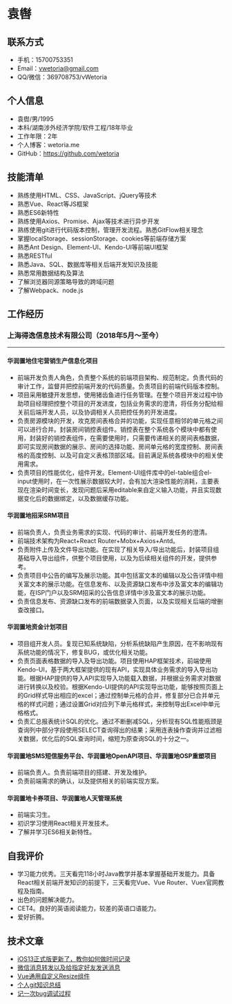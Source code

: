 # 袁辔

## 联系方式

- 手机：15700753351
- Email：vwetoria@gmail.com
- QQ/微信：369708753/vWetoria

## 个人信息

- 袁辔/男/1995
- 本科/湖南涉外经济学院/软件工程/18年毕业
- 工作年限：2年
- 个人博客：wetoria.me
- GitHub：https://github.com/wetoria

## 技能清单

- 熟练使用HTML、CSS、JavaScript、jQuery等技术
- 熟悉Vue、React等JS框架
- 熟悉ES6新特性
- 熟练使用Axios、Promise、Ajax等技术进行异步开发
- 熟练使用git进行代码版本控制，管理开发流程。熟悉GitFlow相关理念
- 掌握localStorage、sessionStorage、cookies等前端存储方案
- 熟悉Ant Design、Element-UI、Kendo-UI等前端UI框架
- 熟悉RESTful
- 熟悉Java、SQL、数据库等相关后端开发知识及技能
- 熟悉常用数据结构及算法
- 了解浏览器同源策略导致的跨域问题
- 了解Webpack、node.js

## 工作经历

### 上海得逸信息技术有限公司（2018年5月～至今）

---

#### 华润置地住宅营销生产信息化项目

- 前端开发负责人角色，负责整个系统的前端项目架构、规范制定。负责代码的审计工作，监督并把控前端开发的代码质量。负责项目的前端代码版本控制。
- 项目采用敏捷开发思想，使用猪齿鱼进行任务管理。在整个项目开发过程中协助项目经理把控整个项目的开发进度，包括业务需求的澄清，将任务分配给相关前后端开发人员，以及协调相关人员把控任务的开发进度。
- 负责房源模块的开发，攻克房间表格合并的功能，实现任意相邻的单元格之间可以进行合并。封装房间销控表组件。销控表在整个系统各个模块中都有使用，封装好的销控表组件，在需要使用时，只需要传递相关的房间表格数据，即可实现房间数据的展示、房间的选择功能、房间单元格的宽度控制、房间表格的高度控制、以及可自定义表格顶部区域。目前满足系统各模块中的相关使用需求。
- 负责项目的性能优化，组件开发。Element-UI组件库中的el-table组合el-input使用时，在一次性展示数据较大时，会有加大渲染性能的消耗，主要表现在渲染时间变长，发现问题后采用editable来自定义输入功能，并且实现数据变化后的数据绑定，以及数据缓存功能。

#### 华润置地招采SRM项目

- 前端负责人，负责业务需求的实现、代码的审计、前端开发任务的澄清。
- 前端技术架构为React+React Router+Mobx+Axios+Antd。
- 负责附件上传及文件导出功能。在实现了相关导入/导出功能后，封装项目组基础导入导出组件，供整个项目使用，以及为后续相关组件的开发，提供参考。
- 负责项目中公告的编写及展示功能。其中包括富文本的编辑以及公告详情中相关富文本的展示功能。在信息发布、以及资源缺口发布中涉及富文本的编辑功能，在ISP门户以及SRM招采的公告信息详情中涉及富文本的展示功能。
- 负责信息发布、资源缺口发布的前端数据录入页面，以及实现相关后端的增删查改接口。

#### 华润置地资金计划项目

- 项目组开发人员。复现已知系统缺陷，分析系统缺陷产生原因，在不影响现有系统功能的情况下，修复BUG，或优化相关功能。
- 负责页面表格数据的导入及导出功能。项目使用HAP框架技术，前端使用Kendo-UI，基于两大框架提供的现有API，实现具体业务需求的导入导出功能。根据HAP提供的导入API实现导入功能载入数据，并根据业务需求对数据进行转换以及校验。根据Kendo-UI提供的API实现导出功能，能够按照页面上的Grid样式导出相应的excel；通过控制单元格的合并，修复部分已合并单元格的样式问题；通过设置Grid对应列下单元格样式，来控制导出Excel中单元格格式。
- 负责汇总报表统计SQL的优化。通过不断删减SQL，分析现有SQL性能瓶颈是查询列中部分字段使用SELECT查询得出的结果；采用连表操作查询并过滤相关数据，优化后的SQL查询时间，缩短为原查询SQL的十分之一。

#### 华润置地SMS短信服务平台、华润置地OpenAPI项目、华润置地OSP重塑项目

- 前端负责人。负责前端项目的搭建、开发及维护。
- 负责前端需求的确认，以及提供相关的前端实现方案。

#### 华润置地卡券项目、华润置地人天管理系统

- 前端实习生。
- 初识学习使用React相关开发技术。
- 了解并学习ES6相关新特性。

## 自我评价

- 学习能力优秀。三天看完118小时Java教学并基本掌握基础开发能力。具备React相关前端开发知识的前提下，三天看完Vue、Vue Router、Vuex官网教程及指南。
- 出色的问题解决能力。
- CET4。良好的英语阅读能力，较差的英语口语能力。
- 爱好折腾。

## 技术文章

- [iOS13正式版更新了，教你如何做时间记录](<https://juejin.im/post/5d846ee7f265da03940243b6>)  
- [微信消息转发以及给指定好友发送消息](<https://juejin.im/post/5d6bda81f265da03c23eecb7>)
- [Vue通用自定义Resize组件](<https://juejin.im/post/5d623de56fb9a06b1777c101>)
- [个人git知识总结](<https://juejin.im/post/5d579bedf265da03f564e0ad>)
- [记一次bug调试过程](<https://juejin.im/post/5d4ba40b51882506563b5571>)  